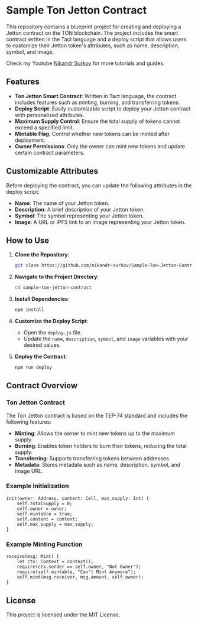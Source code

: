 # Sample Ton Jetton Contract

This repository contains a blueprint project for creating and deploying a Jetton contract on the TON blockchain. The project includes the smart contract written in the Tact language and a deploy script that allows users to customize their Jetton token's attributes, such as name, description, symbol, and image.

Check my Youtube [Nikandr Surkov](https://www.youtube.com/@NikandrSurkov) for more tutorials and guides.

## Features

- **Ton Jetton Smart Contract**: Written in Tact language, the contract includes features such as minting, burning, and transferring tokens.
- **Deploy Script**: Easily customizable script to deploy your Jetton contract with personalized attributes.
- **Maximum Supply Control**: Ensure the total supply of tokens cannot exceed a specified limit.
- **Mintable Flag**: Control whether new tokens can be minted after deployment.
- **Owner Permissions**: Only the owner can mint new tokens and update certain contract parameters.

## Customizable Attributes

Before deploying the contract, you can update the following attributes in the deploy script:

- **Name**: The name of your Jetton token.
- **Description**: A brief description of your Jetton token.
- **Symbol**: The symbol representing your Jetton token.
- **Image**: A URL or IPFS link to an image representing your Jetton token.

## How to Use

1. **Clone the Repository**:
    ```bash
    git clone https://github.com/nikandr-surkov/Sample-Ton-Jetton-Contract.git
    ```

2. **Navigate to the Project Directory**:
    ```bash
    cd sample-ton-jetton-contract
    ```

3. **Install Dependencies**:
    ```bash
    npm install
    ```

4. **Customize the Deploy Script**:
    - Open the `deploy.js` file.
    - Update the `name`, `description`, `symbol`, and `image` variables with your desired values.

5. **Deploy the Contract**:
    ```bash
    npm run deploy
    ```

## Contract Overview

### Ton Jetton Contract

The Ton Jetton contract is based on the TEP-74 standard and includes the following features:

- **Minting**: Allows the owner to mint new tokens up to the maximum supply.
- **Burning**: Enables token holders to burn their tokens, reducing the total supply.
- **Transferring**: Supports transferring tokens between addresses.
- **Metadata**: Stores metadata such as name, description, symbol, and image URL.

### Example Initialization

```tact
init(owner: Address, content: Cell, max_supply: Int) {
    self.totalSupply = 0;
    self.owner = owner;
    self.mintable = true;
    self.content = content;
    self.max_supply = max_supply;
}
```

### Example Minting Function

```tact
receive(msg: Mint) {
    let ctx: Context = context();
    require(ctx.sender == self.owner, "Not Owner");
    require(self.mintable, "Can't Mint Anymore");
    self.mint(msg.receiver, msg.amount, self.owner);
}
```

## License

This project is licensed under the MIT License.

